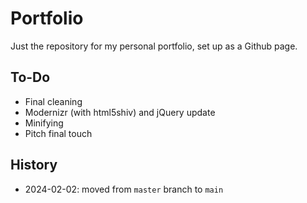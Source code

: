 # Portfolio

Just the repository for my personal portfolio, set up as a Github page.

## To-Do
- Final cleaning
- Modernizr (with html5shiv) and jQuery update
- Minifying
- Pitch final touch

## History
- 2024-02-02: moved from `master` branch to `main`
